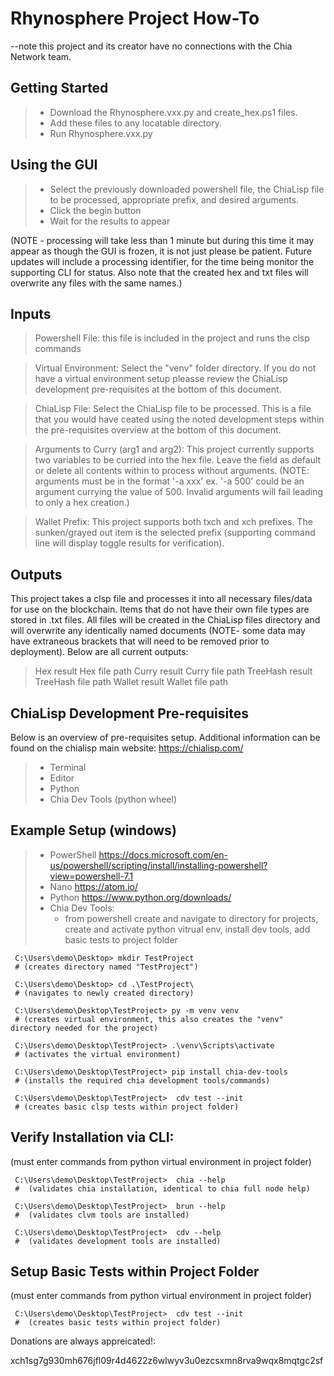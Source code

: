  <h1>Rhynosphere Project How-To</h1>

 --note this project and its creator have no connections with the Chia Network team.


<h2>Getting Started</h2>

> - Download the Rhynosphere.vxx.py and create_hex.ps1 files.
> - Add these files to any locatable directory.
> - Run Rhynosphere.vxx.py

<h2>Using the GUI</h2>

> - Select the previously downloaded powershell file, the ChiaLisp file to be processed, appropriate prefix, and desired arguments.
> - Click the begin button
> - Wait for the results to appear

 (NOTE - processing will take less than 1 minute but during this time it may appear as though the GUI is frozen, it is not just please be patient. Future updates will include a processing identifier, for the time being monitor the supporting CLI for status. Also note that the created hex and txt files will overwrite any files with the same names.)



 <h2>Inputs</h2>

> Powershell File: this file is included in the project and runs the clsp commands

> Virtual Environment: Select the "venv" folder directory. If you do not have a virtual environment setup pleasse review the ChiaLisp development pre-requisites at the bottom of this document.

> ChiaLisp File: Select the ChiaLisp file to be processed. This is a file that you would have ceated using the noted development steps within the pre-requisites overview at the bottom of this document.

> Arguments to Curry (arg1 and arg2): This project currently supports two variables to be curried into the hex file. Leave the field as default or delete all contents within to process without arguments. (NOTE: arguments must be in the format '-a xxx' ex. '-a 500' could be an argument currying the value of 500. Invalid arguments will fail leading to only a hex creation.)

> Wallet Prefix: This project supports both txch and xch prefixes. The sunken/grayed out item is the selected prefix (supporting command line will display toggle results for verification).

 <h2>Outputs</h2>

This project takes a clsp file and processes it into all necessary files/data for use on the blockchain. Items that do not have their own file types are stored in .txt files. All files will be created in the ChiaLisp files directory and will overwrite any identically named documents (NOTE- some data may have extraneous brackets that will need to be removed prior to deployment). Below are all current outputs:

> Hex result
> Hex file path
> Curry result
> Curry file path
> TreeHash result
> TreeHash file path
> Wallet result
> Wallet file path


 <h2>ChiaLisp Development Pre-requisites</h2>
 
 Below is an overview of pre-requisites setup. Additional information can be found on the chialisp main website: https://chialisp.com/
> -	Terminal
> -	Editor
> -	Python
> -	Chia Dev Tools (python wheel)


 <h2>Example Setup (windows)</h2>
 
> -	PowerShell https://docs.microsoft.com/en-us/powershell/scripting/install/installing-powershell?view=powershell-7.1
> -	Nano https://atom.io/
> -	Python https://www.python.org/downloads/
> -	Chia Dev Tools:
>   - from powershell create and navigate to directory for projects, create and activate python vitrual env, install dev tools, add basic tests to project folder

     C:\Users\demo\Desktop>	mkdir TestProject
     # (creates directory named "TestProject")
     
     C:\Users\demo\Desktop>	cd .\TestProject\
     # (navigates to newly created directory) 
     
     C:\Users\demo\Desktop\TestProject>	py -m venv venv
     # (creates virtual environment, this also creates the "venv" directory needed for the project)
     
     C:\Users\demo\Desktop\TestProject>	.\venv\Scripts\activate
     # (activates the virtual environment)
     
     C:\Users\demo\Desktop\TestProject>	pip install chia-dev-tools
     # (installs the required chia development tools/commands)
     
     C:\Users\demo\Desktop\TestProject>  cdv test --init
     # (creates basic clsp tests within project folder)

 <h2>Verify Installation via CLI:</h2>(must enter commands from python virtual environment in project folder)
     
     C:\Users\demo\Desktop\TestProject>  chia --help
     #  (validates chia installation, identical to chia full node help)
     
     C:\Users\demo\Desktop\TestProject>  brun --help
     #  (validates clvm tools are installed)
     
     C:\Users\demo\Desktop\TestProject>  cdv --help
     #  (validates development tools are installed)

 <h2>Setup Basic Tests within Project Folder</h2>(must enter commands from python virtual environment in project folder)

     C:\Users\demo\Desktop\TestProject>  cdv test --init
     #  (creates basic tests within project folder)


Donations are always appreicated!:

xch1sg7g930mh676jfl09r4d4622z6wlwyv3u0ezcsxmn8rva9wqx8mqtgc2sf

